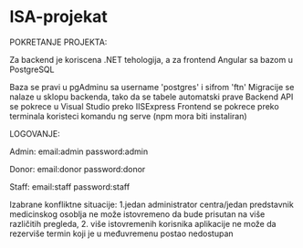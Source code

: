 # ISA-projekat
POKRETANJE PROJEKTA:

Za backend je koriscena .NET tehologija, a za frontend Angular sa bazom u PostgreSQL

Baza se pravi u pgAdminu sa username 'postgres' i sifrom 'ftn'
Migracije se nalaze u sklopu backenda, tako da se tabele automatski prave
Backend API se pokrece u Visual Studio preko IISExpress
Frontend se pokrece preko terminala koristeci komandu ng serve (npm mora biti instaliran)


LOGOVANJE:

Admin:
    email:admin
    password:admin
    
Donor:
    email:donor
    password:donor
 
Staff:
    email:staff
    password:staff
    
Izabrane konfliktne situacije: 
    1.jedan administrator centra/jedan predstavnik medicinskog osoblja ne
može istovremeno da bude prisutan na više različitih pregleda,
    2. više istovremenih korisnika aplikacije ne može da rezerviše termin koji je u
međuvremenu postao nedostupan
